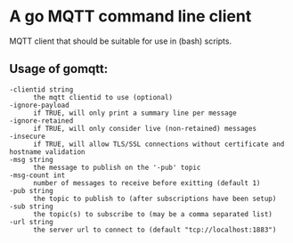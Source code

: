 # A go MQTT command line client

MQTT client that should be suitable for use in (bash) scripts.

## Usage of gomqtt:
    -clientid string
          the mqtt clientid to use (optional)
    -ignore-payload
          if TRUE, will only print a summary line per message
    -ignore-retained
          if TRUE, will only consider live (non-retained) messages
    -insecure
          if TRUE, will allow TLS/SSL connections without certificate and hostname validation
    -msg string
          the message to publish on the '-pub' topic
    -msg-count int
          number of messages to receive before exitting (default 1)
    -pub string
          the topic to publish to (after subscriptions have been setup)
    -sub string
          the topic(s) to subscribe to (may be a comma separated list)
    -url string
          the server url to connect to (default "tcp://localhost:1883")

